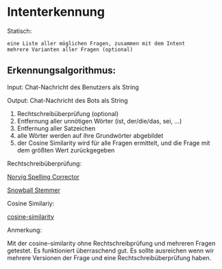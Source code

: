 # Intenterkennung

Statisch:

    eine Liste aller möglichen Fragen, zusammen mit dem Intent
    mehrere Varianten aller Fragen (optional)

## Erkennungsalgorithmus:

Input: Chat-Nachricht des Benutzers als String

Output: Chat-Nachricht des Bots als String

1. Rechtschreibüberprüfung (optional)
2. Entfernung aller unnötigen Wörter (ist, der/die/das, sei, ...)
3. Entfernung aller Satzeichen
4. alle Wörter werden auf ihre Grundwörter abgebildet
5. der Cosine Similarity wird für alle Fragen ermittelt, und die Frage mit dem größten Wert zurückgegeben


Rechtschreibüberprüfung:
 
[Norvig Spelling Corrector](https://en.wikibooks.org/wiki/Clojure_Programming/Examples/Norvig_Spelling_Corrector)

[Snowball Stemmer](https://clojars.org/snowball-stemmer)

Cosine Similariy:

[cosine-similarity](https://github.com/WojciechKarpiel/cosine-similarity/blob/master/core.clj)

Anmerkung:

Mit der cosine-similarity ohne Rechtschreibprüfung und mehreren Fragen getestet. Es funktioniert überraschend gut.
Es sollte ausreichen wenn wir mehrere Versionen der Frage und eine Rechtschreibüberprüfung haben.